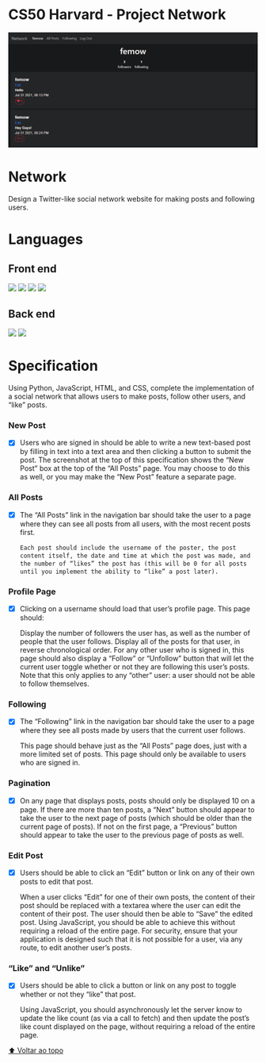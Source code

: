 # CS50 Harvard - Project Network

<img src="exemple.PNG" alt="Demo">

# Network

Design a Twitter-like social network website for making posts and following users.

# Languages

## Front end

<img src="https://img.shields.io/badge/Django-092E20?style=for-the-badge&logo=django&logoColor=green" /> <img src="https://img.shields.io/badge/JavaScript-323330?style=for-the-badge&logo=javascript&logoColor=F7DF1E" /> <img src="https://img.shields.io/badge/HTML5-E34F26?style=for-the-badge&logo=html5&logoColor=white" /> <img src="https://img.shields.io/badge/CSS-239120?&style=for-the-badge&logo=css3&logoColor=white" />

## Back end

<img src="https://img.shields.io/badge/Django-092E20?style=for-the-badge&logo=django&logoColor=green" /> <img src="https://img.shields.io/badge/Python-3776AB?style=for-the-badge&logo=python&logoColor=white" />

# Specification

Using Python, JavaScript, HTML, and CSS, complete the implementation of a social network that allows users to make posts, follow other users, and “like” posts.

### New Post

- [x]  Users who are signed in should be able to write a new text-based post by filling in text into a text area and then clicking a button to submit the post.
The screenshot at the top of this specification shows the “New Post” box at the top of the “All Posts” page. You may choose to do this as well, or you may make the “New Post” feature a separate page.

### All Posts

- [x] The “All Posts” link in the navigation bar should take the user to a page where they can see all posts from all users, with the most recent posts first.

      Each post should include the username of the poster, the post content itself, the date and time at which the post was made, and the number of “likes” the post has (this will be 0 for all posts until you implement the ability to “like” a post later).
      
### Profile Page

- [x]  Clicking on a username should load that user’s profile page. This page should:

      Display the number of followers the user has, as well as the number of people that the user follows.
      Display all of the posts for that user, in reverse chronological order.
      For any other user who is signed in, this page should also display a “Follow” or “Unfollow” button that will let the current user toggle whether or not they are following this user’s posts. Note that this only applies to any “other” user: a user should not be able to follow themselves.
      
### Following

- [x] The “Following” link in the navigation bar should take the user to a page where they see all posts made by users that the current user follows.

    This page should behave just as the “All Posts” page does, just with a more limited set of posts.
    This page should only be available to users who are signed in.
      
### Pagination

- [x]  On any page that displays posts, posts should only be displayed 10 on a page. If there are more than ten posts, a “Next” button should appear to take the user to the next page of posts (which should be older than the current page of posts). If not on the first page, a “Previous” button should appear to take the user to the previous page of posts as well.

### Edit Post

- [x]  Users should be able to click an “Edit” button or link on any of their own posts to edit that post.

      When a user clicks “Edit” for one of their own posts, the content of their post should be replaced with a textarea where the user can edit the content of their post.
      The user should then be able to “Save” the edited post. Using JavaScript, you should be able to achieve this without requiring a reload of the entire page.
      For security, ensure that your application is designed such that it is not possible for a user, via any route, to edit another user’s posts.
      
### “Like” and “Unlike”

- [x]  Users should be able to click a button or link on any post to toggle whether or not they “like” that post.

      Using JavaScript, you should asynchronously let the server know to update the like count (as via a call to fetch) and then update the post’s like count displayed on the page, without requiring a reload of the entire page.

[⬆ Voltar ao topo](#cs50-project-2)<br>

